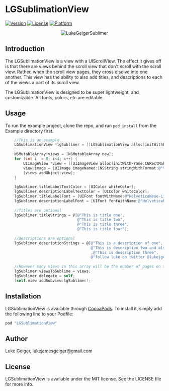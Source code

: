 # LGSublimationView

[![Version](https://img.shields.io/cocoapods/v/LGSublimationView.svg?style=flat)](http://cocoapods.org/pods/LGSublimationView)
[![License](https://img.shields.io/cocoapods/l/LGSublimationView.svg?style=flat)](http://cocoapods.org/pods/LGSublimationView)
[![Platform](https://img.shields.io/cocoapods/p/LGSublimationView.svg?style=flat)](http://cocoapods.org/pods/LGSublimationView)

<p align="center">
  <img src="https://github.com/lukegeiger/LGSublimationView/blob/master/Example/images/sublimer.gif" alt="LukeGeigerSublimer">
</p>

## Introduction

The LGSublimationView is a view with a UIScrollView. The effect it gives off is that there are views behind the scroll view that don't scroll with the scroll view. Rather, when the scroll view pages, they cross disolve into one another. This view has the ability to also add titles, and descriptions to each of the views a part of its scroll view.

The LGSublimationView is designed to be super lightweight, and customizable. All fonts, colors, etc are editable.

## Usage

To run the example project, clone the repo, and run `pod install` from the Example directory first.

```objective-c
    //This is an example.
    LGSublimationView *lgSublimer = [[LGSublimationView alloc]initWithFrame:self.view.bounds];
    
    NSMutableArray*views = [NSMutableArray new];
    for (int i  = 0; i<4; i++) {
        UIImageView *view = [[UIImageView alloc]initWithFrame:CGRectMake(0, 0, self.view.frame.size.width, self.view.frame.size.height)];
        view.image = [UIImage imageNamed:[NSString stringWithFormat:@"%i.jpg",i+1]];
        [views addObject:view];
    }
    
    lgSublimer.titleLabelTextColor = [UIColor whiteColor];
    lgSublimer.descriptionLabelTextColor = [UIColor whiteColor];
    lgSublimer.titleLabelFont = [UIFont fontWithName:@"HelveticaNeue-Light" size:20];
    lgSublimer.descriptionLabelFont = [UIFont fontWithName:@"HelveticaNeue-UltraLight" size:20];
  
    //Titles are optional
    lgSublimer.titleStrings = @[@"This is title one",
                                @"This is title two",
                                @"This is title three",
                                @"This is title four"];
                                
    //Descriptions are optional
    lgSublimer.descriptionStrings = @[@"This is a description of one",
                                      @"This is description two and also happens to be multi line, which is sweet"
                                      ,@"This is description three",
                                      @"follow luke on twitter @lukejgeiger"];
                               
    //However many views in this array will be the number of pages on the scroll view.     
    lgSublimer.viewsToSublime = views;
    lgSublimer.delegate = self;
    [self.view addSubview:lgSublimer];

```

## Installation

LGSublimationView is available through [CocoaPods](http://cocoapods.org). To install
it, simply add the following line to your Podfile:

```ruby
pod "LGSublimationView"
```

## Author

Luke Geiger, lukejamesgeiger@gmail.com

## License

LGSublimationView is available under the MIT license. See the LICENSE file for more info.
